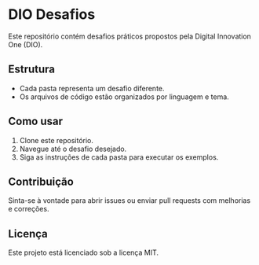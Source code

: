 # DIO Desafios

Este repositório contém desafios práticos propostos pela Digital Innovation One (DIO).

## Estrutura

- Cada pasta representa um desafio diferente.
- Os arquivos de código estão organizados por linguagem e tema.

## Como usar

1. Clone este repositório.
2. Navegue até o desafio desejado.
3. Siga as instruções de cada pasta para executar os exemplos.

## Contribuição

Sinta-se à vontade para abrir issues ou enviar pull requests com melhorias e correções.

## Licença

Este projeto está licenciado sob a licença MIT.
